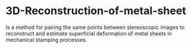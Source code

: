 # 3D-Reconstruction-of-metal-sheet
Is a method for pairing the same points between stereoscopic images to reconstruct and estimate superficial deformation of metal sheets in mechanical stamping processes.
